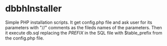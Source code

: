# dbbhInstaller
Simple PHP installation scripts.
It get config.php file and ask user for its parameters with "//" comments as the fileds names of the parameters.
Then it execute db.sql replacing the $PREFIX$ in the SQL file with $table_prefix from the config.php file.
